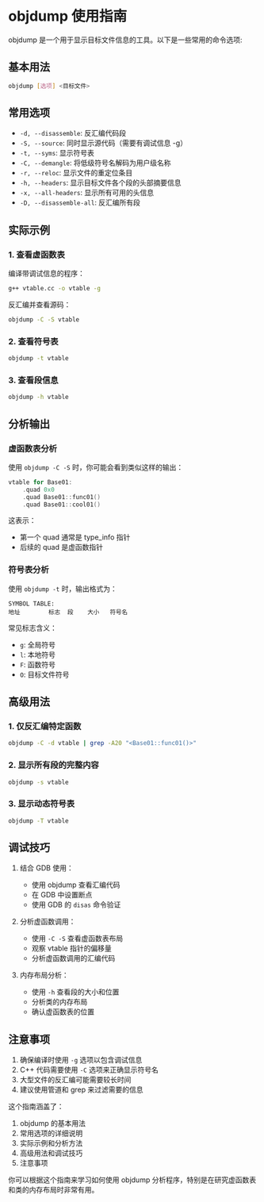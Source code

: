 # objdump 使用指南

objdump 是一个用于显示目标文件信息的工具。以下是一些常用的命令选项:

## 基本用法

```bash
objdump [选项] <目标文件>
```

## 常用选项

- `-d, --disassemble`: 反汇编代码段
- `-S, --source`: 同时显示源代码（需要有调试信息 -g）
- `-t, --syms`: 显示符号表
- `-C, --demangle`: 将低级符号名解码为用户级名称
- `-r, --reloc`: 显示文件的重定位条目
- `-h, --headers`: 显示目标文件各个段的头部摘要信息
- `-x, --all-headers`: 显示所有可用的头信息
- `-D, --disassemble-all`: 反汇编所有段

## 实际示例

### 1. 查看虚函数表

编译带调试信息的程序：

```bash
g++ vtable.cc -o vtable -g
```

反汇编并查看源码：

```bash
objdump -C -S vtable
```

### 2. 查看符号表

```bash
objdump -t vtable
```

### 3. 查看段信息

```bash
objdump -h vtable
```

## 分析输出

### 虚函数表分析

使用 `objdump -C -S` 时，你可能会看到类似这样的输出：

```cpp
vtable for Base01:
    .quad 0x0
    .quad Base01::func01()
    .quad Base01::cool01()
```

这表示：
- 第一个 quad 通常是 type_info 指针
- 后续的 quad 是虚函数指针

### 符号表分析

使用 `objdump -t` 时，输出格式为：

```
SYMBOL TABLE:
地址        标志  段    大小   符号名
```

常见标志含义：
- `g`: 全局符号
- `l`: 本地符号
- `F`: 函数符号
- `O`: 目标文件符号

## 高级用法

### 1. 仅反汇编特定函数

```bash
objdump -C -d vtable | grep -A20 "<Base01::func01()>"
```

### 2. 显示所有段的完整内容

```bash
objdump -s vtable
```

### 3. 显示动态符号表

```bash
objdump -T vtable
```

## 调试技巧

1. 结合 GDB 使用：
   - 使用 objdump 查看汇编代码
   - 在 GDB 中设置断点
   - 使用 GDB 的 `disas` 命令验证

2. 分析虚函数调用：
   - 使用 `-C -S` 查看虚函数表布局
   - 观察 vtable 指针的偏移量
   - 分析虚函数调用的汇编代码

3. 内存布局分析：
   - 使用 `-h` 查看段的大小和位置
   - 分析类的内存布局
   - 确认虚函数表的位置

## 注意事项

1. 确保编译时使用 `-g` 选项以包含调试信息
2. C++ 代码需要使用 `-C` 选项来正确显示符号名
3. 大型文件的反汇编可能需要较长时间
4. 建议使用管道和 grep 来过滤需要的信息

这个指南涵盖了：
1. objdump 的基本用法
2. 常用选项的详细说明
3. 实际示例和分析方法
4. 高级用法和调试技巧
5. 注意事项

你可以根据这个指南来学习如何使用 objdump 分析程序，特别是在研究虚函数表和类的内存布局时非常有用。
